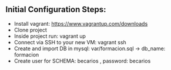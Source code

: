 ## Initial Configuration Steps:
- Install vagrant: https://www.vagrantup.com/downloads
- Clone project
- Inside project run: vagrant up
- Connect via SSH to your new VM: vagrant ssh
- Create and import DB in mysql: var/formacion.sql -> db_name: formacion
- Create user for SCHEMA: becarios , password: becarios
